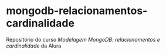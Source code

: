# mongodb-relacionamentos-cardinalidade
Repositório do curso _Modelagem MongoDB: relacionamentos e cardinalidade_ da Alura

